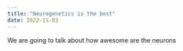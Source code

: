 ```yaml
---
title: "Neurogenetics is the best"
date: 2022-11-03
---
```


We are going to talk about how awesome are the neurons
